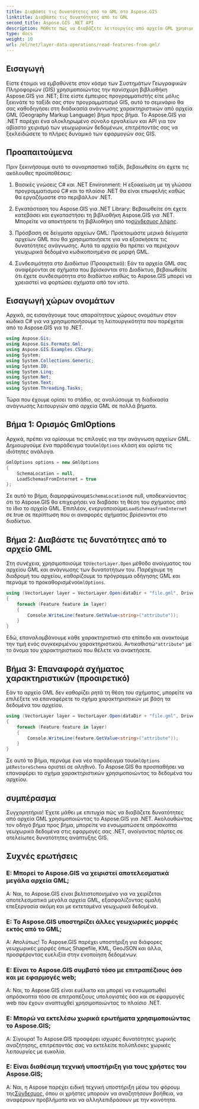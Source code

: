 ```yaml
---
title: Διαβάστε τις δυνατότητες από το GML στο Aspose.GIS
linktitle: Διαβάστε τις δυνατότητες από το GML
second_title: Aspose.GIS .NET API
description: Μάθετε πώς να διαβάζετε λειτουργίες από αρχεία GML χρησιμοποιώντας το Aspose.GIS για .NET. Ένα ολοκληρωμένο σεμινάριο για προγραμματιστές GIS.
type: docs
weight: 10
url: /el/net/layer-data-operations/read-features-from-gml/
---
```

## Εισαγωγή

Είστε έτοιμοι να εμβαθύνετε στον κόσμο των Συστημάτων Γεωγραφικών Πληροφοριών (GIS) χρησιμοποιώντας την πανίσχυρη βιβλιοθήκη Aspose.GIS για .NET; Είτε είστε έμπειρος προγραμματιστής είτε μόλις ξεκινάτε το ταξίδι σας στον προγραμματισμό GIS, αυτό το σεμινάριο θα σας καθοδηγήσει στη διαδικασία ανάγνωσης χαρακτηριστικών από αρχεία GML (Geography Markup Language) βήμα προς βήμα. Το Aspose.GIS για .NET παρέχει ένα ολοκληρωμένο σύνολο εργαλείων και API για τον αβίαστο χειρισμό των γεωχωρικών δεδομένων, επιτρέποντάς σας να ξεκλειδώσετε το πλήρες δυναμικό των εφαρμογών σας GIS.

## Προαπαιτούμενα

Πριν ξεκινήσουμε αυτό το συναρπαστικό ταξίδι, βεβαιωθείτε ότι έχετε τις ακόλουθες προϋποθέσεις:

1. Βασικές γνώσεις C# και .NET Environment: Η εξοικείωση με τη γλώσσα προγραμματισμού C# και το πλαίσιο .NET θα είναι επωφελής καθώς θα εργαζόμαστε στο περιβάλλον .NET.

2. Εγκατάσταση του Aspose.GIS για .NET Library: Βεβαιωθείτε ότι έχετε κατεβάσει και εγκαταστήσει τη βιβλιοθήκη Aspose.GIS για .NET. Μπορείτε να αποκτήσετε τη βιβλιοθήκη από το[σύνδεσμος λήψης](https://releases.aspose.com/gis/net/).

3. Πρόσβαση σε δείγματα αρχείων GML: Προετοιμάστε μερικά δείγματα αρχείων GML που θα χρησιμοποιήσετε για να εξασκήσετε τις δυνατότητες ανάγνωσης. Αυτά τα αρχεία θα πρέπει να περιέχουν γεωχωρικά δεδομένα κωδικοποιημένα σε μορφή GML.

4. Συνδεσιμότητα στο Διαδίκτυο (Προαιρετικό): Εάν τα αρχεία GML σας αναφέρονται σε σχήματα που βρίσκονται στο Διαδίκτυο, βεβαιωθείτε ότι έχετε συνδεσιμότητα στο διαδίκτυο καθώς το Aspose.GIS μπορεί να χρειαστεί να φορτώσει σχήματα από τον ιστό.

## Εισαγωγή χώρων ονομάτων

Αρχικά, ας εισαγάγουμε τους απαραίτητους χώρους ονομάτων στον κώδικα C# για να χρησιμοποιήσουμε τη λειτουργικότητα που παρέχεται από το Aspose.GIS για το .NET.

```csharp
using Aspose.Gis;
using Aspose.Gis.Formats.Gml;
using Aspose.GIS.Examples.CSharp;
using System;
using System.Collections.Generic;
using System.IO;
using System.Linq;
using System.Net;
using System.Text;
using System.Threading.Tasks;
```

Τώρα που έχουμε ορίσει το στάδιο, ας αναλύσουμε τη διαδικασία ανάγνωσης λειτουργιών από αρχεία GML σε πολλά βήματα.

## Βήμα 1: Ορισμός GmlOptions

 Αρχικά, πρέπει να ορίσουμε τις επιλογές για την ανάγνωση αρχείων GML. Δημιουργούμε ένα παράδειγμα του`GmlOptions` κλάση και ορίστε τις ιδιότητες ανάλογα.

```csharp
GmlOptions options = new GmlOptions
{
    SchemaLocation = null,
    LoadSchemasFromInternet = true
};
```

 Σε αυτό το βήμα, διαμορφώνουμε`SchemaLocation`σε null, υποδεικνύοντας ότι το Aspose.GIS θα επιχειρήσει να διαβάσει τη θέση του σχήματος από το ίδιο το αρχείο GML. Επιπλέον, ενεργοποιούμε`LoadSchemasFromInternet` σε true σε περίπτωση που οι αναφορές σχήματος βρίσκονται στο διαδίκτυο.

## Βήμα 2: Διαβάστε τις δυνατότητες από το αρχείο GML

 Στη συνέχεια, χρησιμοποιούμε το`VectorLayer.Open` μέθοδο ανοίγματος του αρχείου GML και ανάγνωσης των δυνατοτήτων του. Παρέχουμε τη διαδρομή του αρχείου, καθορίζουμε το πρόγραμμα οδήγησης GML και περνάμε το προκαθορισμένο`GmlOptions`.

```csharp
using (VectorLayer layer = VectorLayer.Open(dataDir + "file.gml", Drivers.Gml, options))
{
    foreach (Feature feature in layer)
    {
        Console.WriteLine(feature.GetValue<string>("attribute"));
    }
}
```

 Εδώ, επαναλαμβάνουμε κάθε χαρακτηριστικό στο επίπεδο και ανακτούμε την τιμή ενός συγκεκριμένου χαρακτηριστικού. Αντικαθιστώ`"attribute"` με το όνομα του χαρακτηριστικού που θέλετε να ανακτήσετε.

## Βήμα 3: Επαναφορά σχήματος χαρακτηριστικών (προαιρετικό)

Εάν το αρχείο GML δεν καθορίζει ρητά τη θέση του σχήματος, μπορείτε να επιλέξετε να επαναφέρετε το σχήμα χαρακτηριστικών με βάση τα δεδομένα του αρχείου.

```csharp
using (VectorLayer layer = VectorLayer.Open(dataDir + "file.gml", Drivers.Gml, new GmlOptions(){RestoreSchema = true}))
{
    foreach (Feature feature in layer)
    {
        Console.WriteLine(feature.GetValue<string>("attribute"));
    }
}
```

 Σε αυτό το βήμα, περνάμε ένα νέο παράδειγμα του`GmlOptions` με`RestoreSchema` οριστεί σε αληθινό. Το Aspose.GIS θα προσπαθήσει να επαναφέρει το σχήμα χαρακτηριστικών χρησιμοποιώντας τα δεδομένα του αρχείου.

## συμπέρασμα

Συγχαρητήρια! Έχετε μάθει με επιτυχία πώς να διαβάζετε δυνατότητες από αρχεία GML χρησιμοποιώντας το Aspose.GIS για .NET. Ακολουθώντας τον οδηγό βήμα προς βήμα, μπορείτε να ενσωματώσετε απρόσκοπτα γεωχωρικά δεδομένα στις εφαρμογές σας .NET, ανοίγοντας πόρτες σε ατελείωτες δυνατότητες ανάπτυξης GIS.

## Συχνές ερωτήσεις

### Ε: Μπορεί το Aspose.GIS να χειριστεί αποτελεσματικά μεγάλα αρχεία GML;

Α: Ναι, το Aspose.GIS είναι βελτιστοποιημένο για να χειρίζεται αποτελεσματικά μεγάλα αρχεία GML, εξασφαλίζοντας ομαλή επεξεργασία ακόμη και με εκτεταμένα γεωχωρικά δεδομένα.

### Ε: Το Aspose.GIS υποστηρίζει άλλες γεωχωρικές μορφές εκτός από το GML;

Α: Απολύτως! Το Aspose.GIS παρέχει υποστήριξη για διάφορες γεωχωρικές μορφές όπως Shapefile, KML, GeoJSON και άλλα, προσφέροντας ευελιξία στην ενοποίηση δεδομένων.

### Ε: Είναι το Aspose.GIS συμβατό τόσο με επιτραπέζιους όσο και με εφαρμογές web;

Α: Ναι, το Aspose.GIS είναι ευέλικτο και μπορεί να ενσωματωθεί απρόσκοπτα τόσο σε επιτραπέζιους υπολογιστές όσο και σε εφαρμογές web που έχουν αναπτυχθεί χρησιμοποιώντας το πλαίσιο .NET.

### Ε: Μπορώ να εκτελέσω χωρικά ερωτήματα χρησιμοποιώντας το Aspose.GIS;

Α: Σίγουρα! Το Aspose.GIS προσφέρει ισχυρές δυνατότητες χωρικής αναζήτησης, επιτρέποντάς σας να εκτελείτε πολύπλοκες χωρικές λειτουργίες με ευκολία.

### Ε: Είναι διαθέσιμη τεχνική υποστήριξη για τους χρήστες του Aspose.GIS;

 Α: Ναι, η Aspose παρέχει ειδική τεχνική υποστήριξη μέσω του φόρουμ της[Σύνδεσμος]( https://forum.aspose.com/c/gis/33), όπου οι χρήστες μπορούν να αναζητήσουν βοήθεια, να αναφέρουν προβλήματα και να αλληλεπιδράσουν με την κοινότητα.